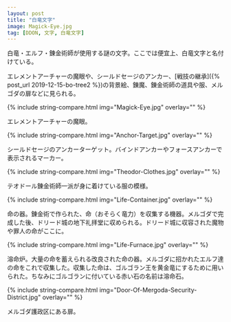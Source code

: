 ```yaml
---
layout: post
title: "白竜文字"
image: Magick-Eye.jpg
tag: [DDON, 文字, 白竜文字]
---
```


白竜・エルフ・錬金術師が使用する謎の文字。ここでは便宜上、白竜文字と名付けている。

エレメントアーチャーの魔眼や、シールドセージのアンカー、[戦技の継承]({% post_url 2019-12-15-bo-tree2 %})の背景絵、錬魔、錬金術師の道具や服、メルゴダの扉などに見られる。



{% include string-compare.html img="Magick-Eye.jpg" overlay="" %}

エレメントアーチャーの魔眼。



{% include string-compare.html img="Anchor-Target.jpg" overlay="" %}

シールドセージのアンカーターゲット。バインドアンカーやフォースアンカーで表示されるマーカー。



{% include string-compare.html img="Theodor-Clothes.jpg" overlay="" %}

テオドール錬金術師一派が身に着けている服の模様。



{% include string-compare.html img="Life-Container.jpg" overlay="" %}

命の器。錬金術で作られた、命（おそらく竜力）を収集する機器。メルゴダで完成した後、ドリード城の地下礼拝堂に収められる。ドリード城に収容された魔物や罪人の命がここに。



{% include string-compare.html img="Life-Furnace.jpg" overlay="" %}

溶命炉。大量の命を蓄えられる改良された命の器。メルゴダに招かれたエルフ達の命をこれで収集した。収集した命は、ゴルゴラン王を黄金竜にするために用いられた。ちなみにゴルゴランに付いている赤い石の名前は溶命石。



{% include string-compare.html img="Door-Of-Mergoda-Security-District.jpg" overlay="" %}

メルゴダ護政区にある扉。

